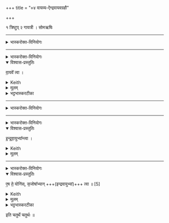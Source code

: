+++
title = "०४ वायव्य-ऐन्द्रवायवग्रहौ"

+++

१ त्रिष्टुप् २ गायत्री । सोमऋषिः
_______
<details><summary>भास्करोक्त-विनियोगः</summary>

1ऐन्द्रवायवपात्रेण वायव्यं गृह्णाति - आवायो इति चतुष्पदया त्रिष्टुभा ॥ 
</details>


<div class="js_include" url="/vedAH_Rk/shAkalam/saMhitA/vishvAsa-prastutiH/07/092/01_A_vAyo.md"  newLevelForH1="5" includeTitle="false"> </div>  

<div class="js_include" url="/vedAH_Rk/shAkalam/saMhitA/sarvASh_TIkAH/07/092/01_A_vAyo.md"  newLevelForH1="5" includeTitle="false"> </div>  

_______
<details><summary>भास्करोक्त-विनियोगः</summary>

एवम् इमाम् अनुद्रुत्य गृह्णाति ॥ 
</details>


<div class="js_include" url="/vedAH_yajuH/taittirIyam/saMhitA/yajuH/sarva-prastutiH/1/4_somAbhiShavAdi/03_antaryAmagrahaH/upayAmagRhItaH.md"  newLevelForH1="5" includeTitle="false"> </div>  



<details open><summary>विश्वास-प्रस्तुतिः</summary>

वा॒यवे᳚ त्वा  ।
</details>

<details><summary>Keith</summary>

to Vayu thee!
</details>

<details><summary>मूलम्</summary>

वा॒यवे᳚ त्वा  ।
</details>

<details><summary>भट्टभास्करटीका</summary>

हे सोम त्वमपि उपयामगृहीतोसि, अतो वायवे त्वां गृह्णामीति शेषः । जुष्टमिति केचिच्छेषमिच्छन्ति, इष्टं सेव्यं वा गृह्णामीत्यर्थः ॥
</details>

_______
<details><summary>भास्करोक्त-विनियोगः</summary>

2तस्मिन्नैन्द्रवायवं गृह्णाति - इन्द्रवायू इति गायत्र्या ॥ 
</details>

<div class="js_include" url="/vedAH_Rk/shAkalam/saMhitA/vishvAsa-prastutiH/01/002/04_indravAyU_ime.md"  newLevelForH1="5" includeTitle="false"> </div>  


<div class="js_include" url="/vedAH_Rk/shAkalam/saMhitA/sarvASh_TIkAH/01/002/04_indravAyU_ime.md"  newLevelForH1="5" includeTitle="false"> </div>  


_______
<details><summary>भास्करोक्त-विनियोगः</summary>

इमामनुद्रुत्य उपयामगृहीतोसीन्द्रवायुभ्यां त्वेति गृह्णाति ॥
</details>


<div class="js_include" url="/vedAH_yajuH/taittirIyam/saMhitA/yajuH/sarva-prastutiH/1/4_somAbhiShavAdi/03_antaryAmagrahaH/upayAmagRhItaH.md"  newLevelForH1="5" includeTitle="false"> </div>  


<details open><summary>विश्वास-प्रस्तुतिः</summary>

इ॒न्द्र॒वा॒युभ्या᳚न्त्वा ।
</details>

<details><summary>Keith</summary>

 to Indra and Vayu thee! 
</details>


<details><summary>मूलम्</summary>

इ॒न्द्र॒वा॒युभ्या᳚न्त्वा ।
</details>

_______
<details><summary>भास्करोक्त-विनियोगः</summary>

3सादयति ॥ 
</details>



<details open><summary>विश्वास-प्रस्तुतिः</summary>

ए॒ष ते॒ योनि॑स्, स॒जोषा᳚भ्यान् +++(इन्द्रवायुभ्यां)+++ त्वा ॥  [5]
</details>

<details><summary>Keith</summary>

This is thy birthplace; to the comrades thee!

</details>


<details><summary>मूलम्</summary>

ए॒ष ते॒ योनि॑स्स॒जोषा᳚भ्यान्त्वा ॥  [5]
</details>

<details><summary>भट्टभास्करटीका</summary>

3सादयति ॥ **एष ते योनिः** स्थानम् । ततस् **सजोषाभ्यां** समान-प्रीतिभ्यां, सह-सेवमानाभ्यां वा इन्द्रवायुभ्यां त्वामत्र सादयामीति शेषः । 'देवताद्वन्द्वे च' इत्यस्य पूर्वोत्तरपदप्रकृतिस्वरत्वस्य 'नोत्तरपदेनुदात्तादौ' इति प्रतिषेधे समासान्तोदात्तत्वमेवेन्द्रवायुशब्दस्य । 'वाग्वा एषा यदैन्द्रवायवः' इत्यादि ब्राह्मणम्  । 'सोब्रवीद्वरं वृणै मह्यं चैवैषः' इत्यादि च ॥
</details>

इति चतुर्थे चतुर्थः ॥
